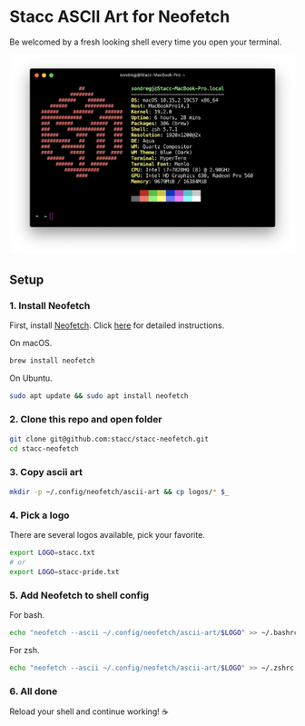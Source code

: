 # Stacc ASCII Art for Neofetch

Be welcomed by a fresh looking shell every time you open your terminal.

![Preview](/preview.png)

## Setup

### 1. Install Neofetch

First, install [Neofetch](https://github.com/dylanaraps/neofetch). Click [here](https://github.com/dylanaraps/neofetch/wiki/Installation) for detailed instructions.

On macOS.

```bash
brew install neofetch
```

On Ubuntu.

```bash
sudo apt update && sudo apt install neofetch
```

### 2. Clone this repo and open folder

```bash
git clone git@github.com:stacc/stacc-neofetch.git
cd stacc-neofetch
```

### 3. Copy ascii art

```bash
mkdir -p ~/.config/neofetch/ascii-art && cp logos/* $_
```

### 4. Pick a logo

There are several logos available, pick your favorite.

```bash
export LOGO=stacc.txt
# or
export LOGO=stacc-pride.txt
```

### 5. Add Neofetch to shell config

For bash.

```bash
echo "neofetch --ascii ~/.config/neofetch/ascii-art/$LOGO" >> ~/.bashrc
```

For zsh.

```zsh
echo "neofetch --ascii ~/.config/neofetch/ascii-art/$LOGO" >> ~/.zshrc
```

### 6. All done

Reload your shell and continue working! ☕️
